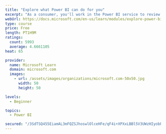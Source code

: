 ```yaml
---
title: "Explore what Power BI can do for you"
excerpt: "As a consumer, you'll work in the Power BI service to review and interact with content that has been shared with you. This module provides the foundational information that you need to work effectively in the Power BI service."
webUrl: https://docs.microsoft.com/en-us/learn/modules/explore-power-bi-service/
type: course
price: Free
length: PT1H9M
ratings:
  count: 5993
  average: 4.6661105
heat: 65

provider:
  name: Microsoft Learn
  domain: microsoft.com
  images:
    - url: /assets/images/organizations/microsoft.com-50x50.jpg
      width: 50
      height: 50

levels:
  - Beginner

topics:
  - Power BI

secured: "/3SdTSQ455EiamAL3mFQZSJhoswlOlceHFe/qF4i+XPXxLBBl5V3UWzHIyobPxDEymuwnF6C8YnIn5Px02jXgQsBdhL0B5duvyVaqPB+y/0CqbxenPb6ZRrZ+GET3hiEOMMJjphWi/U2fzMAwiFnyhqgLLellmL71wUJuFKkmZb+h4/E2vW0c4bBvQ+YlkyCg/yc+sIlIvsVKLOoWPe0WzOp8k9wSrOdycRnJnHE1F8gw9JcdoO2SG8IHBhN9yIyOcDtkrB0QcqRahohlP2usIEaBJJglBWIOlhv+T51YtgY1F1nvk74FP5fIrO7tyZhcRi+Ww4I/4t5KGlBNjqcztgMRAUBRO/yAqHDah5Nr+HPucWl7xW8psL9Lru1osCANMD2NmS3u0FHJkV5jwB0NQ==;vS3d5QIhg9fcjce591bz6w=="
---
```


